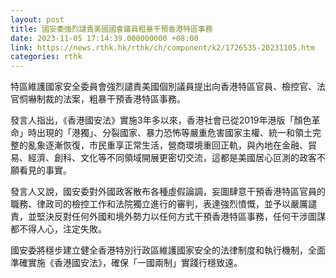 ```yaml
---
layout: post
title: 國安委強烈譴責美國國會議員粗暴干預香港特區事務
date: 2023-11-05 17:14:39.000000000 +08:00
link: https://news.rthk.hk/rthk/ch/component/k2/1726535-20231105.htm
categories: rthk
---
```


特區維護國家安全委員會強烈譴責美國個別議員提出向香港特區官員、檢控官、法官恫嚇制裁的法案，粗暴干預香港特區事務。

發言人指出，《香港國安法》實施3年多以來，香港社會已從2019年港版「顏色革命」時出現的「港獨」、分裂國家、暴力恐怖等嚴重危害國家主權、統一和領土完整的亂象逐漸恢復，市民重享正常生活，營商環境重回正軌，與內地在金融、貿易、經濟、創科、文化等不同領域開展更密切交流，這都是美國居心叵測的政客不願看見的事實。

發言人又說，國安委對外國政客散布各種虛假論調，妄圖肆意干預香港特區官員的職務、律政司的檢控工作和法院獨立進行的審判，表達強烈憤慨，並予以嚴厲譴責，並堅決反對任何外國和境外勢力以任何方式干預香港特區事務，任何干涉圖謀都不得人心，注定失敗。

國安委將穩步建立健全香港特別行政區維護國家安全的法律制度和執行機制，全面準確實施《香港國安法》，確保「一國兩制」實踐行穩致遠。
